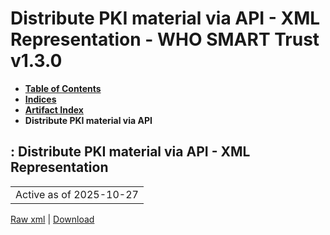 # Distribute PKI material via API - XML Representation - WHO SMART Trust v1.3.0

* [**Table of Contents**](toc.md)
* [**Indices**](indices.md)
* [**Artifact Index**](artifacts.md)
* **Distribute PKI material via API**

## : Distribute PKI material via API - XML Representation

| |
| :--- |
| Active as of 2025-10-27 |

[Raw xml](Requirements-DistributePKIMaterialAPI.xml) | [Download](Requirements-DistributePKIMaterialAPI.xml)

